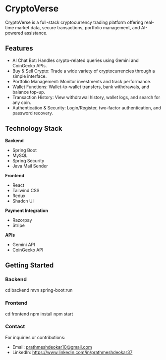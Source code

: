 # CryptoVerse

CryptoVerse is a full-stack cryptocurrency trading platform offering real-time market data, secure transactions, portfolio management, and AI-powered assistance.

## Features

- AI Chat Bot: Handles crypto-related queries using Gemini and CoinGecko APIs.
- Buy & Sell Crypto: Trade a wide variety of cryptocurrencies through a simple interface.
- Portfolio Management: Monitor investments and track performance.
- Wallet Functions: Wallet-to-wallet transfers, bank withdrawals, and balance top-up.
- Transaction History: View withdrawal history, wallet logs, and search for any coin.
- Authentication & Security: Login/Register, two-factor authentication, and password recovery.

## Technology Stack

**Backend**  
- Spring Boot  
- MySQL  
- Spring Security  
- Java Mail Sender  

**Frontend**  
- React  
- Tailwind CSS  
- Redux    
- Shadcn UI  

**Payment Integration**  
- Razorpay  
- Stripe  

**APIs**  
- Gemini API  
- CoinGecko API  

## Getting Started

### Backend

cd backend
mvn spring-boot:run

### Frontend

cd frontend
npm install
npm start

### Contact
For inquiries or contributions:
- Email: prathmeshdeokar10@gmail.com
- LinkedIn: https://www.linkedin.com/in/prathmeshdeokar37
